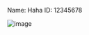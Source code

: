 Name: Haha
ID: 12345678

![image](https://github.com/say-haha/comp3111-lab1-2022f/blob/a53e7403d583dd4ad67fc5886cacc927502e477f/screenshot.jpeg)